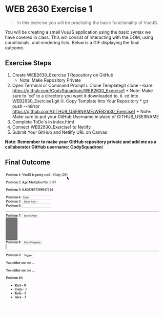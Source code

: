 # WEB 2630 Exercise 1
> In this exercise you will be practicing the basic functionality of VueJS.

You will be creating a small VueJS application using the basic syntax we have covered in class. This will consist of interacting with the DOM, using conditionals, and rendering lists. Below is a GIF displaying the final outcome.

## Exercise Steps

1. Create WEB2630_Exercise 1 Repository on GitHub
    * Note: Make Repository Private
2. Open Terminal or Command Prompt
    i. Clone Templategit clone --bare https://github.com/CodySquadroni/WEB2630_Exercise1
        * Note: Make sure to 'cd' to a directory you want it downloaded to.
    ii. cd Into WEB2630_Exercise1.git
    iii. Copy Template Into Your Repository
        * git push --mirror https://github.com/GITHUB_USERNAME/WEB2630_Exercise1
            * Note: Make sure to put your GitHub Username in place of GITHUB_USERNAME
3. Complete ToDo's in index.html
4. Connect WEB2630_Exercise1 to Netlify
5. Submit Your GitHub and Netlify URL on Canvas

**Note: Remember to make your GitHub repository private and add me as a collaborator GitHub username: CodySquadroni**

## Final Outcome

![](Exercise1_Finished.gif)
